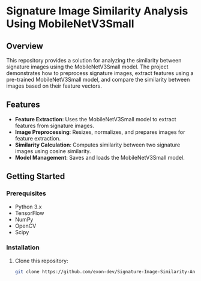 # Signature Image Similarity Analysis Using MobileNetV3Small

## Overview

This repository provides a solution for analyzing the similarity between signature images using the MobileNetV3Small model. The project demonstrates how to preprocess signature images, extract features using a pre-trained MobileNetV3Small model, and compare the similarity between images based on their feature vectors.

## Features

- **Feature Extraction**: Uses the MobileNetV3Small model to extract features from signature images.
- **Image Preprocessing**: Resizes, normalizes, and prepares images for feature extraction.
- **Similarity Calculation**: Computes similarity between two signature images using cosine similarity.
- **Model Management**: Saves and loads the MobileNetV3Small model.

## Getting Started

### Prerequisites

- Python 3.x
- TensorFlow
- NumPy
- OpenCV
- Scipy

### Installation

1. Clone this repository:
   ```bash
   git clone https://github.com/exon-dev/Signature-Image-Similarity-Analysis-Using-MobileNetV3Small.git
